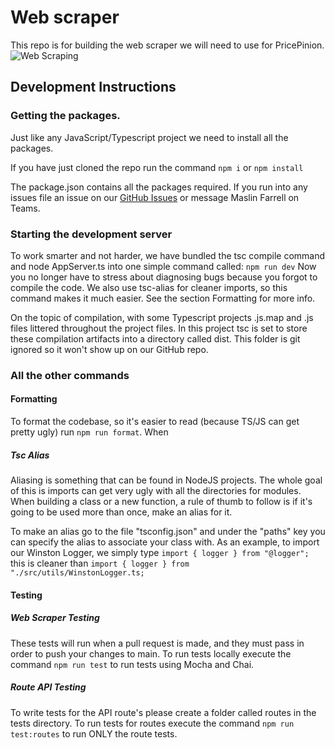 # Web scraper

This repo is for building the web scraper we will need to use for PricePinion.
![Web Scraping](https://github.com/PricePinion/Webscraper/actions/workflows/unit_tests.yml/badge.svg)

## Development Instructions

### Getting the packages.

Just like any JavaScript/Typescript project we need to install all the packages.

If you have just cloned the repo run the command `npm i` or `npm install`

The package.json contains all the packages required. If you run into any issues file an issue on our [GitHub Issues](https://github.com/PricePinion/PricePinion-Backend/issues) or message Maslin Farrell on Teams.  

### Starting the development server

To work smarter and not harder, we have bundled the tsc compile command and node AppServer.ts into one simple command called: `npm run dev`
Now you no longer have to stress about diagnosing bugs because you forgot to compile the code. 
We also use tsc-alias for cleaner imports, so this command makes it much easier. See the section Formatting for more info.

On the topic of compilation, with some Typescript projects .js.map and .js files littered throughout the project files. In this project tsc is set to store
these compilation artifacts into a directory called dist.  This folder is git ignored so it won't show up on our GitHub repo.

### All the other commands

  

#### Formatting  

To format the codebase, so it's easier to read (because TS/JS can get pretty ugly) run `npm run format`. When 

##### Tsc Alias
Aliasing is something that can be found in NodeJS projects. The whole goal of this is imports can get very ugly with all the directories for modules.
When building a class or a new function, a rule of thumb to follow is if it's going to be used more than once, make an alias for it.

To make an alias go to the file "tsconfig.json" and under the "paths" key you can specify the alias to associate your class with.
As an example, to import our Winston Logger, we simply type `import { logger } from "@logger";`
this is cleaner than `import { logger } from "./src/utils/WinstonLogger.ts;`

#### Testing

##### Web Scraper Testing
These tests will run when a pull request is made, and they must pass in order to push your changes to main.
To run tests locally execute the command `npm run test` to run tests using Mocha and Chai.
##### Route API Testing
To write tests for the API route's please create a folder called routes in the tests directory.
To run tests for routes execute the command `npm run test:routes` to run ONLY the route tests.

